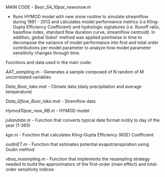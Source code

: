 MAIN CODE - *Bear_SA_10par_newsnow.m*
- Runs HYMOD model with new snow routine to simulate streamflow during 1981 - 2013 and calculates model performance metrics (i.e Kling-Gupta Efficiency Coefficient) 
and hydrologic signatures (i.e. Runoff ratio, baseflow index, standard flow duration curve, streamflow centroid). In addition, global Sobol' method was applied 
pointiwise in time to decompose the variance of model performance into first and total order contributions per model parameter to analyze how model parameter 
sensitivity changes through time.

Functions and data used in the main code:

*AAT_sampling.m* - Generates a sample composed of N random of M uncorrelated variables

*Data_Bear_lake.mat* - Climate data (daily precipitation and average temperature) 

*Data_Qflow_Bear_lake.mat* - Stremflow data

*Hymod10par_new_RB.m* - HYMOD model

*juliandate.m* - Function that converts typical date format m/d/y to day of the year (1-365)

*kge.m* - Function that calculates Kling-Gupta Efficiency (KGE) Coefficient

*oudinET.m* - Function that estimates potential evapotranspiration using Oudin method

*vbsa_resampling.m* - Function that implements the resampling strategy needed to build the approximators of the first-order (main effect) and total-order sensitivity indices

